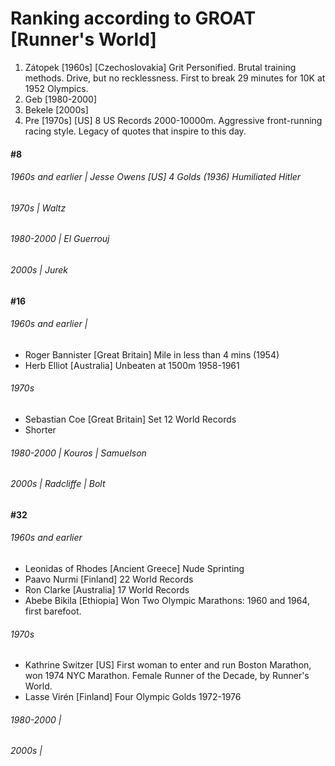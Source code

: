 # Ranking according to GROAT [Runner's World]

1. Zátopek [1960s] [Czechoslovakia] Grit Personified. Brutal training methods. Drive, but no recklessness. First to break 29 minutes for 10K at 1952 Olympics.
2. Geb [1980-2000]
4. Bekele [2000s]
4. Pre [1970s] [US] 8 US Records 2000-10000m. Aggressive front-running racing style. Legacy of quotes that inspire to this day. 

#### #8

###### 1960s and earlier | Jesse Owens [US] 4 Golds (1936) Humiliated Hitler

###### 1970s | Waltz
###### 1980-2000 | El Guerrouj
###### 2000s | Jurek

#### #16

###### 1960s and earlier | 

+ Roger Bannister [Great Britain] Mile in less than 4 mins (1954)
+ Herb Elliot [Australia] Unbeaten at 1500m 1958-1961

###### 1970s 

+ Sebastian Coe [Great Britain] Set 12 World Records
+ Shorter


###### 1980-2000 | Kouros | Samuelson
###### 2000s | Radcliffe | Bolt

#### #32

###### 1960s and earlier 

+ Leonidas of Rhodes [Ancient Greece] Nude Sprinting
+ Paavo Nurmi [Finland] 22 World Records
+ Ron Clarke [Australia] 17 World Records
+ Abebe Bikila [Ethiopia] Won Two Olympic Marathons: 1960 and 1964, first barefoot.

###### 1970s 

+ Kathrine Switzer [US] First woman to enter and run Boston Marathon, won 1974 NYC Marathon. Female Runner of the Decade, by Runner's World.
+ Lasse Virén [Finland] Four Olympic Golds 1972-1976

###### 1980-2000 | 
###### 2000s | 

